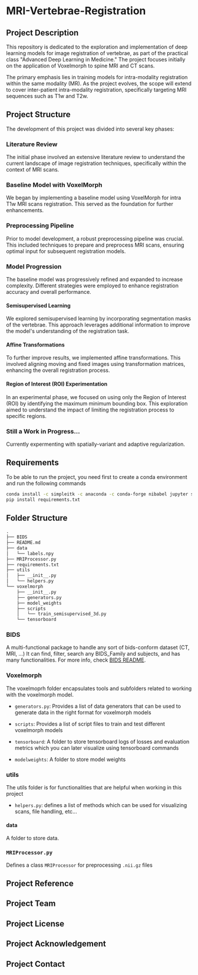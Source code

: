 # MRI-Vertebrae-Registration

## Project Description

This repository is dedicated to the exploration and implementation of deep learning models for image registration of vertebrae, as part of the practical class "Advanced Deep Learning in Medicine." The project focuses initially on the application of Voxelmorph to spine MRI and CT scans.

The primary emphasis lies in training models for intra-modality registration within the same modality (MR). As the project evolves, the scope will extend to cover inter-patient intra-modality registration, specifically targeting MRI sequences such as T1w and T2w.

## Project Structure

The development of this project was divided into several key phases:

### Literature Review

The initial phase involved an extensive literature review to understand the current landscape of image registration techniques, specifically within the context of MRI scans.

### Baseline Model with VoxelMorph

We began by implementing a baseline model using VoxelMorph for intra T1w MRI scans registration. This served as the foundation for further enhancements.

### Preprocessing Pipeline

Prior to model development, a robust preprocessing pipeline was crucial. This included techniques to prepare and preprocess MRI scans, ensuring optimal input for subsequent registration models.

### Model Progression

The baseline model was progressively refined and expanded to increase complexity. Different strategies were employed to enhance registration accuracy and overall performance.

#### Semisupervised Learning

We explored semisupervised learning by incorporating segmentation masks of the vertebrae. This approach leverages additional information to improve the model's understanding of the registration task.

#### Affine Transformations

To further improve results, we implemented affine transformations. This involved aligning moving and fixed images using transformation matrices, enhancing the overall registration process.

#### Region of Interest (ROI) Experimentation

In an experimental phase, we focused on using only the Region of Interest (ROI) by identifying the maximum minimum bounding box. This exploration aimed to understand the impact of limiting the registration process to specific regions.

### Still a Work in Progress...

Currently expermenting with spatially-variant and adaptive regularization.

## Requirements

To be able to run the project, you need first to create a conda environment and run the following commands

```bash
conda install -c simpleitk -c anaconda -c conda-forge nibabel jupyter simpleitk pillow pyparsing matplotlib
pip install requirements.txt
```

## Folder Structure

```txt
.
├── BIDS
├── README.md
├── data
│   └── labels.npy
├── MRIProcessor.py
├── requirements.txt
├── utils
│   ├── __init__.py
│   └── helpers.py
└── voxelmorph
    ├── __init__.py
    ├── generators.py
    ├── model_weights
    ├── scripts
    │   └── train_semisupervised_3d.py
    └── tensorboard
```

### BIDS

A multi-functional package to handle any sort of bids-conform dataset (CT, MRI, ...) It can find, filter, search any BIDS_Family and subjects, and has many functionalities. For more info, check [BIDS README](BIDS/README.md).

### Voxelmorph

The voxelmoprh folder encapsulates tools and subfolders related to working with the voxelmorph model.

- `generators.py`: Provides a list of data generators that can be used to generate data in the right format for voxelmorph models

- `scripts`: Provides a list of script files to train and test different voxelmorph models

- `tensorboard`: A folder to store tensorboard logs of losses and evaluation metrics which you can later visualize using tensorboard commands

- `modelweights`: A folder to store model weights

### utils

The utils folder is for functionalities that are helpful when working in this project

- `helpers.py`: defines a list of methods which can be used for visualizing scans, file handling, etc...

#### data

A folder to store data.

### `MRIProcessor.py`

Defines a class `MRIProcessor` for preprocessing `.nii.gz` files

## Project Reference

## Project Team

## Project License

## Project Acknowledgement

## Project Contact
